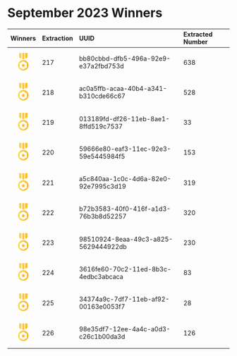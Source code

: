 # September 2023 Winners

|                                       Winners                                        | Extraction | UUID                                 | Extracted Number |
| :----------------------------------------------------------------------------------: | :--------- | :----------------------------------- | :--------------- |
| <img src="../prize.svg" style="height: 40px; margin-top: 10px; margin-bottom: 10px"> | 217        | bb80cbbd-dfb5-496a-92e9-e37a2fbd753d | 638              |
| <img src="../prize.svg" style="height: 40px; margin-top: 10px; margin-bottom: 10px"> | 218        | ac0a5ffb-acaa-40b4-a341-b310cde66c67 | 528              |
| <img src="../prize.svg" style="height: 40px; margin-top: 10px; margin-bottom: 10px"> | 219        | 013189fd-df26-11eb-8ae1-8ffd519c7537 | 33               |
| <img src="../prize.svg" style="height: 40px; margin-top: 10px; margin-bottom: 10px"> | 220        | 59666e80-eaf3-11ec-92e3-59e5445984f5 | 153              |
| <img src="../prize.svg" style="height: 40px; margin-top: 10px; margin-bottom: 10px"> | 221        | a5c840aa-1c0c-4d6a-82e0-92e7995c3d19 | 319              |
| <img src="../prize.svg" style="height: 40px; margin-top: 10px; margin-bottom: 10px"> | 222        | b72b3583-40f0-416f-a1d3-76b3b8d52257 | 320              |
| <img src="../prize.svg" style="height: 40px; margin-top: 10px; margin-bottom: 10px"> | 223        | 98510924-8eaa-49c3-a825-5629444922db | 230              |
| <img src="../prize.svg" style="height: 40px; margin-top: 10px; margin-bottom: 10px"> | 224        | 3616fe60-70c2-11ed-8b3c-4edbc3abcaca | 83               |
| <img src="../prize.svg" style="height: 40px; margin-top: 10px; margin-bottom: 10px"> | 225        | 34374a9c-7df7-11eb-af92-00163e0053f7 | 28               |
| <img src="../prize.svg" style="height: 40px; margin-top: 10px; margin-bottom: 10px"> | 226        | 98e35df7-12ee-4a4c-a0d3-c26c1b00da3d | 126              |


